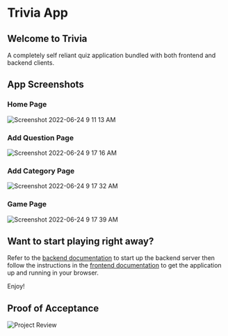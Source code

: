 # Trivia App

## Welcome to Trivia

A completely self reliant quiz application bundled with both frontend and backend clients.

## App Screenshots

### Home Page

![Screenshot 2022-06-24 9 11 13 AM](https://user-images.githubusercontent.com/68448315/175494982-eb7775ce-0f28-42c9-9bbf-12c802a396df.png)

### Add Question Page

![Screenshot 2022-06-24 9 17 16 AM](https://user-images.githubusercontent.com/68448315/175495162-fed64aaa-4175-4557-8048-fe935a1465f3.png)

### Add Category Page

![Screenshot 2022-06-24 9 17 32 AM](https://user-images.githubusercontent.com/68448315/175495261-60c50234-ab03-432c-8c44-187498c99c54.png)

### Game Page

![Screenshot 2022-06-24 9 17 39 AM](https://user-images.githubusercontent.com/68448315/175495394-bf11b364-dc41-42fa-bf94-b2c56ed6a5ae.png)

## Want to start playing right away?

Refer to the [backend documentation](./backend/README.md) to start up the backend server then follow the instructions in the [frontend documentation](./frontend/README.md) to get the application up and running in your browser.

Enjoy!

## Proof of Acceptance

![Project Review](https://user-images.githubusercontent.com/68448315/175475691-1b337f72-ec25-406f-a384-1d8b3f68761f.png)
